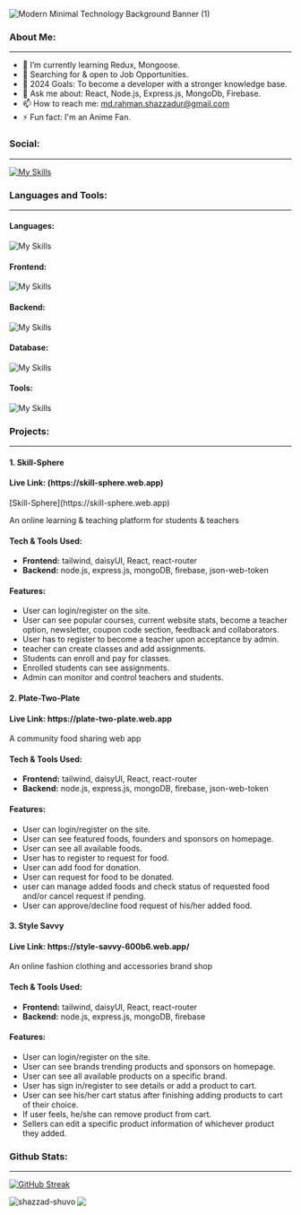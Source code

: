 
![Modern Minimal Technology Background Banner (1)](https://github.com/Shazzad-Shuvo/Shazzad-Shuvo/assets/100529408/9c2ddc46-de55-48ee-969f-c6a34674acbb)


<h3 align="left">About Me:</h3>

---

- 🔭 I’m currently learning Redux, Mongoose.
- 👯 Searching for & open to Job Opportunities.
- 🌱 2024 Goals: To become a developer with a stronger knowledge base.
- 💬 Ask me about: React, Node.js, Express.js, MongoDb, Firebase.
- 📫 How to reach me: md.rahman.shazzadur@gmail.com
- ⚡ Fun fact: I'm an Anime Fan.

<h3 align="left">Social:</h3>

---
[![My Skills](https://skillicons.dev/icons?i=linkedin)](https://www.linkedin.com/in/shazzad-shuvo)

<h3 align="left">Languages and Tools:</h3>

---

<h4 align="left">Languages:</h4>

![My Skills](https://skillicons.dev/icons?i=js,py)

<h4 align="left">Frontend:</h4>

![My Skills](https://skillicons.dev/icons?i=html,css,tailwind,react,nextjs)

<h4 align="left">Backend:</h4>

![My Skills](https://skillicons.dev/icons?i=nodejs,expressjs)

<h4 align="left">Database:</h4>

![My Skills](https://skillicons.dev/icons?i=mongodb)

<h4 align="left">Tools:</h4>

![My Skills](https://skillicons.dev/icons?i=vscode,github,firebase,vercel,netlify,figma)


<h3 align="left">Projects:</h3>

---

<h4 align="left">1. Skill-Sphere</h4>
<h4 align="left">Live Link: <a>(https://skill-sphere.web.app)</a></h4> [Skill-Sphere](https://skill-sphere.web.app)
<p>An online learning & teaching platform for students & teachers</p>

<h4 align="left">Tech & Tools Used:</h4>

- <strong>Frontend:</strong> tailwind, daisyUI, React, react-router
- <strong>Backend:</strong> node.js, express.js, mongoDB, firebase, json-web-token

<h4 align="left">Features:</h4>

- User can login/register on the site.
- User can see popular courses, current website stats, become a teacher option, newsletter, coupon code section, feedback and collaborators.
- User has to register to become a teacher upon acceptance by admin.
- teacher can create classes and add assignments.
- Students can enroll and pay for classes.
- Enrolled students can see assignments.
- Admin can monitor and control teachers and students.


<h4 align="left">2. Plate-Two-Plate</h4>
<h4 align="left">Live Link: <a>https://plate-two-plate.web.app</a></h4> 
<p>A community food sharing web app</p>

<h4 align="left">Tech & Tools Used:</h4>

- <strong>Frontend:</strong> tailwind, daisyUI, React, react-router
- <strong>Backend:</strong> node.js, express.js, mongoDB, firebase, json-web-token

<h4 align="left">Features:</h4>

- User can login/register on the site.
- User can see featured foods, founders and sponsors on homepage.
- User can see all available foods.
- User has to register to request for food.
- User can add food for donation.
- User can request for food to be donated.
- user can manage added foods and check status of requested food and/or cancel request if pending.
- User can approve/decline food request of his/her added food.


<h4 align="left">3. Style Savvy</h4>
<h4 align="left">Live Link: <a>https://style-savvy-600b6.web.app/</a></h4> 
<p>An online fashion clothing and accessories brand shop</p>

<h4 align="left">Tech & Tools Used:</h4>

- <strong>Frontend:</strong> tailwind, daisyUI, React, react-router
- <strong>Backend:</strong> node.js, express.js, mongoDB, firebase

<h4 align="left">Features:</h4>

- User can login/register on the site.
- User can see brands trending products and sponsors on homepage.
- User can see all available products on a specific brand.
- User has sign in/register to see details or add a product to cart.
- User can see his/her cart status after finishing adding products to cart of their choice.
- If user feels, he/she can remove product from cart.
- Sellers can edit a specific product information of whichever product they added.

<h3 align="left">Github Stats:</h3>

---

[![GitHub Streak](https://github-readme-streak-stats.herokuapp.com?user=Shazzad-Shuvo&theme=vue)](https://git.io/streak-stats)



<p><img align="left" src="https://github-readme-stats.vercel.app/api/top-langs?username=shazzad-shuvo&show_icons=true&locale=en&layout=compact" alt="shazzad-shuvo" /></p>

<img src="http://github-profile-summary-cards.vercel.app/api/cards/stats?username=shazzad-shuvo&theme=vue"/>



